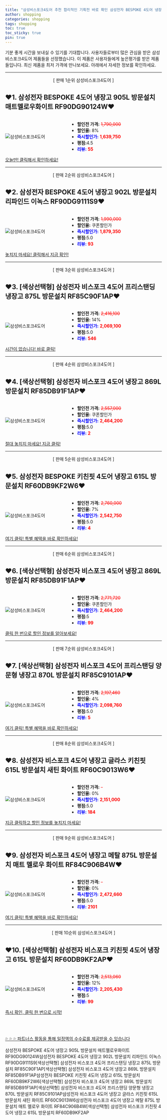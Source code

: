 ```yaml
---
title: "삼성비스포크4도어 추천 합리적인 기획전 바로 확인 삼성전자 BESPOKE 4도어 냉장고 905L"
author: shopping
categories: shopping
tags: shopping
toc: true
toc_sticky: true
pin: true
---
```

기분 좋게 시간을 보내실 수 있기를 기대합니다. 사용자들로부터 많은 관심을 받은 삼성비스포크4도어 제품들을 선정했습니다. 이 제품은 사용자들에게 높은평가를 받은 제품들입니다. 최신 제품을 최저 가격에 만나보세요. 아래에서 자세한 정보를 확인하세요.

---
<p class="toplist" style="margin: 0 auto; display: block; width: fit-content;">[ 판매 1순위 삼성비스포크4도어 ]</p>

<h2><strong>❤️1. 삼성전자 BESPOKE 4도어 냉장고 905L 방문설치 매트멜로우화이트 RF90DG90124W❤️</strong></h2>

<div style="display: flex; align-items: center;">
    <div style="flex: 0.4;">
        <img src="https://thumbnail10.coupangcdn.com/thumbnails/remote/230x230ex/image/rs_quotation_api/xepsvo6w/f5cbe1e585674b32be03e7c77309d679.jpg" alt="삼성비스포크4도어" style="max-width: 100%;">
    </div>
    <div style="flex: 0.6; margin-left: 10px;">
        <ul>
            <li><strong>할인전 가격:</strong> <del style="color: red;">1,790,000</del></li>
            <li><strong>할인율:</strong> 8%</li>
            <li><span style='color:blue'><strong>즉시할인가:</strong></span> <span style='color:red'><strong>1,639,750</strong></span></li>
            <li><strong>평점:</strong>4.5</li>
            <li><span style='color:blue'><strong>리뷰:</strong></span> <span style='color:red'><strong>55</strong></span></li>
        </ul>
    </div>
</div>
<div class="center">
    <a href="https://William4Davisa.github.io?lptag=AF9450613&subid=githubio&pageKey=7983771167&traceid=V0-153&itemId=22166949523&vendorItemId=89213420204" class="myButton">
        오늘만! 클릭해서 확인하세요!
    </a>
</div>


---
<p class="toplist" style="margin: 0 auto; display: block; width: fit-content;">[ 판매 2순위 삼성비스포크4도어 ]</p>

<h2><strong>❤️2. 삼성전자 BESPOKE 4도어 냉장고 902L 방문설치 리파인드 이녹스 RF90DG9111S9❤️</strong></h2>

<div style="display: flex; align-items: center;">
    <div style="flex: 0.4;">
        <img src="https://thumbnail9.coupangcdn.com/thumbnails/remote/230x230ex/image/rs_quotation_api/syhftykf/100a89b33f4b471991f0107a1a8fa104.jpg" alt="삼성비스포크4도어" style="max-width: 100%;">
    </div>
    <div style="flex: 0.6; margin-left: 10px;">
        <ul>
            <li><strong>할인전 가격:</strong> <del style="color: red;">1,990,000</del></li>
            <li><strong>할인율:</strong> 쿠폰할인가</li>
            <li><span style='color:blue'><strong>즉시할인가:</strong></span> <span style='color:red'><strong>1,879,350</strong></span></li>
            <li><strong>평점:</strong>5.0</li>
            <li><span style='color:blue'><strong>리뷰:</strong></span> <span style='color:red'><strong>93</strong></span></li>
        </ul>
    </div>
</div>
<div class="center">
    <a href="https://William4Davisa.github.io?lptag=AF9450613&subid=githubio&pageKey=7983771101&traceid=V0-153&itemId=22166949217&vendorItemId=89213419860" class="myButton">
        놓치지 마세요! 클릭해서 지금 확인!
    </a>
</div>


---
<p class="toplist" style="margin: 0 auto; display: block; width: fit-content;">[ 판매 3순위 삼성비스포크4도어 ]</p>

<h2><strong>❤️3. [색상선택형] 삼성전자 비스포크 4도어 프리스탠딩 냉장고 875L 방문설치 RF85C90F1AP❤️</strong></h2>

<div style="display: flex; align-items: center;">
    <div style="flex: 0.4;">
        <img src="https://thumbnail9.coupangcdn.com/thumbnails/remote/230x230ex/image/retail/images/3914999461937997-38004849-ea4b-49df-a5e9-555def84fa73.jpg" alt="삼성비스포크4도어" style="max-width: 100%;">
    </div>
    <div style="flex: 0.6; margin-left: 10px;">
        <ul>
            <li><strong>할인전 가격:</strong> <del style="color: red;">2,416,100</del></li>
            <li><strong>할인율:</strong> 14%</li>
            <li><span style='color:blue'><strong>즉시할인가:</strong></span> <span style='color:red'><strong>2,069,100</strong></span></li>
            <li><strong>평점:</strong>5.0</li>
            <li><span style='color:blue'><strong>리뷰:</strong></span> <span style='color:red'><strong>546</strong></span></li>
        </ul>
    </div>
</div>
<div class="center">
    <a href="https://William4Davisa.github.io?lptag=AF9450613&subid=githubio&pageKey=7309983806&traceid=V0-153&itemId=18725048763&vendorItemId=85851521945" class="myButton">
        시간이 없습니다! 바로 클릭!
    </a>
</div>


---
<p class="toplist" style="margin: 0 auto; display: block; width: fit-content;">[ 판매 4순위 삼성비스포크4도어 ]</p>

<h2><strong>❤️4. [색상선택형] 삼성전자 비스포크 4도어 냉장고 869L 방문설치 RF85DB91F1AP❤️</strong></h2>

<div style="display: flex; align-items: center;">
    <div style="flex: 0.4;">
        <img src="https://thumbnail9.coupangcdn.com/thumbnails/remote/230x230ex/image/retail/images/1163591140212514-c792ae02-25f9-4bfc-ab1e-d2f0fe56026c.jpg" alt="삼성비스포크4도어" style="max-width: 100%;">
    </div>
    <div style="flex: 0.6; margin-left: 10px;">
        <ul>
            <li><strong>할인전 가격:</strong> <del style="color: red;">2,557,000</del></li>
            <li><strong>할인율:</strong> 쿠폰할인가</li>
            <li><span style='color:blue'><strong>즉시할인가:</strong></span> <span style='color:red'><strong>2,464,200</strong></span></li>
            <li><strong>평점:</strong>5.0</li>
            <li><span style='color:blue'><strong>리뷰:</strong></span> <span style='color:red'><strong>2</strong></span></li>
        </ul>
    </div>
</div>
<div class="center">
    <a href="https://William4Davisa.github.io?lptag=AF9450613&subid=githubio&pageKey=8185796410&traceid=V0-153&itemId=23409957120&vendorItemId=90435910294" class="myButton">
        절대 놓치지 마세요! 지금 클릭!
    </a>
</div>


---
<p class="toplist" style="margin: 0 auto; display: block; width: fit-content;">[ 판매 5순위 삼성비스포크4도어 ]</p>

<h2><strong>❤️5. 삼성전자 BESPOKE 키친핏 4도어 냉장고 615L 방문설치 RF60DB9KF2W6❤️</strong></h2>

<div style="display: flex; align-items: center;">
    <div style="flex: 0.4;">
        <img src="https://thumbnail6.coupangcdn.com/thumbnails/remote/230x230ex/image/rs_quotation_api/fmy0oscr/e80e96b8bd954cbd887e39a87df88e68.jpg" alt="삼성비스포크4도어" style="max-width: 100%;">
    </div>
    <div style="flex: 0.6; margin-left: 10px;">
        <ul>
            <li><strong>할인전 가격:</strong> <del style="color: red;">2,760,000</del></li>
            <li><strong>할인율:</strong> 7%</li>
            <li><span style='color:blue'><strong>즉시할인가:</strong></span> <span style='color:red'><strong>2,542,750</strong></span></li>
            <li><strong>평점:</strong>5.0</li>
            <li><span style='color:blue'><strong>리뷰:</strong></span> <span style='color:red'><strong>4</strong></span></li>
        </ul>
    </div>
</div>
<div class="center">
    <a href="https://William4Davisa.github.io?lptag=AF9450613&subid=githubio&pageKey=8051947539&traceid=V0-153&itemId=22585178722&vendorItemId=89626920917" class="myButton">
        여기 클릭! 특별 혜택을 바로 확인하세요!
    </a>
</div>


---
<p class="toplist" style="margin: 0 auto; display: block; width: fit-content;">[ 판매 6순위 삼성비스포크4도어 ]</p>

<h2><strong>❤️6. [색상선택형] 삼성전자 비스포크 4도어 냉장고 869L 방문설치 RF85DB91F1AP❤️</strong></h2>

<div style="display: flex; align-items: center;">
    <div style="flex: 0.4;">
        <img src="https://thumbnail7.coupangcdn.com/thumbnails/remote/230x230ex/image/retail/images/1164179860433563-e196688f-5208-4675-9bd6-04373fba77e7.jpg" alt="삼성비스포크4도어" style="max-width: 100%;">
    </div>
    <div style="flex: 0.6; margin-left: 10px;">
        <ul>
            <li><strong>할인전 가격:</strong> <del style="color: red;">2,771,720</del></li>
            <li><strong>할인율:</strong> 쿠폰할인가</li>
            <li><span style='color:blue'><strong>즉시할인가:</strong></span> <span style='color:red'><strong>2,464,200</strong></span></li>
            <li><strong>평점:</strong>5</li>
            <li><span style='color:blue'><strong>리뷰:</strong></span> <span style='color:red'><strong>99</strong></span></li>
        </ul>
    </div>
</div>
<div class="center">
    <a href="https://William4Davisa.github.io?lptag=AF9450613&subid=githubio&pageKey=8188049159&traceid=V0-153&itemId=23409930436&vendorItemId=90435910183" class="myButton">
        클릭 한 번으로 할인 정보를 알아보세요!
    </a>
</div>


---
<p class="toplist" style="margin: 0 auto; display: block; width: fit-content;">[ 판매 7순위 삼성비스포크4도어 ]</p>

<h2><strong>❤️7. [색상선택형] 삼성전자 비스포크 4도어 프리스탠딩 양문형 냉장고 870L 방문설치 RF85C9101AP❤️</strong></h2>

<div style="display: flex; align-items: center;">
    <div style="flex: 0.4;">
        <img src="https://thumbnail6.coupangcdn.com/thumbnails/remote/230x230ex/image/retail/images/1326742522583678-a517faa2-d012-48c3-bd8d-feeae739065b.jpg" alt="삼성비스포크4도어" style="max-width: 100%;">
    </div>
    <div style="flex: 0.6; margin-left: 10px;">
        <ul>
            <li><strong>할인전 가격:</strong> <del style="color: red;">2,197,460</del></li>
            <li><strong>할인율:</strong> 4%</li>
            <li><span style='color:blue'><strong>즉시할인가:</strong></span> <span style='color:red'><strong>2,098,760</strong></span></li>
            <li><strong>평점:</strong>5.0</li>
            <li><span style='color:blue'><strong>리뷰:</strong></span> <span style='color:red'><strong>5</strong></span></li>
        </ul>
    </div>
</div>
<div class="center">
    <a href="https://William4Davisa.github.io?lptag=AF9450613&subid=githubio&pageKey=7987323498&traceid=V0-153&itemId=22189444180&vendorItemId=89234224628" class="myButton">
        여기 클릭! 특별 혜택을 바로 확인하세요!
    </a>
</div>


---
<p class="toplist" style="margin: 0 auto; display: block; width: fit-content;">[ 판매 8순위 삼성비스포크4도어 ]</p>

<h2><strong>❤️8. 삼성전자 비스포크 4도어 냉장고 글라스 키친핏 615L 방문설치 새틴 화이트 RF60C9013W6❤️</strong></h2>

<div style="display: flex; align-items: center;">
    <div style="flex: 0.4;">
        <img src="https://thumbnail8.coupangcdn.com/thumbnails/remote/230x230ex/image/rs_quotation_api/vkzzmmqh/d6050bcae08d48a6a082759ca89e6c8f.jpg" alt="삼성비스포크4도어" style="max-width: 100%;">
    </div>
    <div style="flex: 0.6; margin-left: 10px;">
        <ul>
            <li><strong>할인전 가격:</strong> <del style="color: red;">-</del></li>
            <li><strong>할인율:</strong> 0%</li>
            <li><span style='color:blue'><strong>즉시할인가:</strong></span> <span style='color:red'><strong>2,151,000</strong></span></li>
            <li><strong>평점:</strong>5.0</li>
            <li><span style='color:blue'><strong>리뷰:</strong></span> <span style='color:red'><strong>184</strong></span></li>
        </ul>
    </div>
</div>
<div class="center">
    <a href="https://William4Davisa.github.io?lptag=AF9450613&subid=githubio&pageKey=7290503825&traceid=V0-153&itemId=18632424482&vendorItemId=85767697693" class="myButton">
        지금 클릭하고 할인 정보를 놓치지 마세요!
    </a>
</div>


---
<p class="toplist" style="margin: 0 auto; display: block; width: fit-content;">[ 판매 9순위 삼성비스포크4도어 ]</p>

<h2><strong>❤️9. 삼성전자 비스포크 4도어 냉장고 메탈 875L 방문설치 매트 멜로우 화이트 RF84C906B4W❤️</strong></h2>

<div style="display: flex; align-items: center;">
    <div style="flex: 0.4;">
        <img src="https://thumbnail9.coupangcdn.com/thumbnails/remote/230x230ex/image/vendor_inventory/4456/f459bd4780c02708579809f286e54dfe5834b73d6d76ce8c9171bdfd1178.jpg" alt="삼성비스포크4도어" style="max-width: 100%;">
    </div>
    <div style="flex: 0.6; margin-left: 10px;">
        <ul>
            <li><strong>할인전 가격:</strong> <del style="color: red;">-</del></li>
            <li><strong>할인율:</strong> 0%</li>
            <li><span style='color:blue'><strong>즉시할인가:</strong></span> <span style='color:red'><strong>2,472,660</strong></span></li>
            <li><strong>평점:</strong>5.0</li>
            <li><span style='color:blue'><strong>리뷰:</strong></span> <span style='color:red'><strong>2101</strong></span></li>
        </ul>
    </div>
</div>
<div class="center">
    <a href="https://William4Davisa.github.io?lptag=AF9450613&subid=githubio&pageKey=7290503783&traceid=V0-153&itemId=18632424407&vendorItemId=89165764671" class="myButton">
        여기 클릭! 특별 혜택을 바로 확인하세요!
    </a>
</div>


---
<p class="toplist" style="margin: 0 auto; display: block; width: fit-content;">[ 판매 10순위 삼성비스포크4도어 ]</p>

<h2><strong>❤️10. [색상선택형] 삼성전자 비스포크 키친핏 4도어 냉장고 615L 방문설치 RF60DB9KF2AP❤️</strong></h2>

<div style="display: flex; align-items: center;">
    <div style="flex: 0.4;">
        <img src="https://thumbnail8.coupangcdn.com/thumbnails/remote/230x230ex/image/retail/images/1854172072399799-9cc82a75-0c9c-4742-93f1-e672f74507ce.jpg" alt="삼성비스포크4도어" style="max-width: 100%;">
    </div>
    <div style="flex: 0.6; margin-left: 10px;">
        <ul>
            <li><strong>할인전 가격:</strong> <del style="color: red;">2,513,060</del></li>
            <li><strong>할인율:</strong> 12%</li>
            <li><span style='color:blue'><strong>즉시할인가:</strong></span> <span style='color:red'><strong>2,205,430</strong></span></li>
            <li><strong>평점:</strong>5</li>
            <li><span style='color:blue'><strong>리뷰:</strong></span> <span style='color:red'><strong>99</strong></span></li>
        </ul>
    </div>
</div>
<div class="center">
    <a href="https://William4Davisa.github.io?lptag=AF9450613&subid=githubio&pageKey=7994498824&traceid=V0-153&itemId=22232246526&vendorItemId=89261323919" class="myButton">
        즉시 확인, 클릭 한 번으로 시작!
    </a>
</div>

<br><br><br>[💦 💦 💦 파트너스 활동을 통해 일정액의 수수료를 제공받을 수 있습니다](https://link.coupang.com/a/bcpT2c)<br><br>삼성전자 BESPOKE 4도어 냉장고 905L 방문설치 매트멜로우화이트 RF90DG90124W삼성전자 BESPOKE 4도어 냉장고 902L 방문설치 리파인드 이녹스 RF90DG9111S9[색상선택형] 삼성전자 비스포크 4도어 프리스탠딩 냉장고 875L 방문설치 RF85C90F1AP[색상선택형] 삼성전자 비스포크 4도어 냉장고 869L 방문설치 RF85DB91F1AP삼성전자 BESPOKE 키친핏 4도어 냉장고 615L 방문설치 RF60DB9KF2W6[색상선택형] 삼성전자 비스포크 4도어 냉장고 869L 방문설치 RF85DB91F1AP[색상선택형] 삼성전자 비스포크 4도어 프리스탠딩 양문형 냉장고 870L 방문설치 RF85C9101AP삼성전자 비스포크 4도어 냉장고 글라스 키친핏 615L 방문설치 새틴 화이트 RF60C9013W6삼성전자 비스포크 4도어 냉장고 메탈 875L 방문설치 매트 멜로우 화이트 RF84C906B4W[색상선택형] 삼성전자 비스포크 키친핏 4도어 냉장고 615L 방문설치 RF60DB9KF2AP